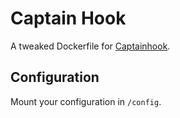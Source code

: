 # Captain Hook

A tweaked Dockerfile for [Captainhook](https://github.com/bketelsen/captainhook).

## Configuration

Mount your configuration in `/config`.
